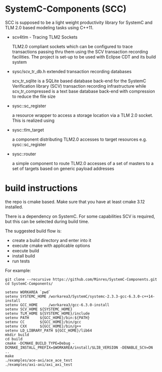 SystemC-Components (SCC)
========================

SCC is supposed to be a light weight productivity library for SystemC and TLM 2.0 based modeling tasks using C++11.
* scv4tlm - Tracing TLM2 Sockets

  TLM2.0 compliant sockets which can be configured to trace transactions passing thru them using the SCV transaction recording facilities. The project is set-up to be used with Eclipse CDT and its build system

* sysc/scv_tr_db.h extended transaction recording databases

  scv_tr_sqlite is a SQLite based database back-end for the SystemC Verification library (SCV) transaction recording infrastructure while scv_tr_compressed is a text base database back-end with compression to reduce the file size

* sysc::sc_register

  a resource wrapper to access a storage location via a TLM 2.0 socket. This is realized using
  
* sysc::tlm_target

  a component distributing TLM2.0 accesses to target resources e.g. sysc::sc_register
  
* sysc::router

  a simple component to route TLM2.0 accesses of a set of masters to a set of targets based on generic payload addresses

build instructions
==================

the repo is cmake based. Make sure that you have at least cmake 3.12 installed.

There is a dependency on SystemC. For some capabilities SCV is required, but this
can be selected during build time. 

The suggested build flow is:

- create a build directory and enter into it
- execute cmake with applicable options 
- execute build
- install build
- run tests

For example:

```
git clone --recursive https://github.com/Minres/SystemC-Components.git
cd SystemC-Components/

setenv WORKAREA `pwd`
setenv SYSTEMC_HOME /workarea3/SystemC/systemc-2.3.3-gcc-6.3.0-c++14-install
setenv GCC_HOME     /workarea3/gcc-6.3.0-install
setenv SCV_HOME ${SYSTEMC_HOME}
setenv TLM_HOME ${SYSTEMC_HOME}/include
setenv PATH     ${GCC_HOME}/bin:${PATH}
setenv CC       ${GCC_HOME}/bin/gcc
setenv CXX      ${GCC_HOME}/bin/g++
setenv LD_LIBRARY_PATH ${GCC_HOME}/lib64
mkdir build
cd build
cmake -DCMAKE_BUILD_TYPE=Debug -DCMAKE_INSTALL_PREFIX=$WORKAREA/install/$LIB_VERSION -DENABLE_SCV=ON ..
make 
./examples/ace-axi/ace_ace_test
./examples/axi-axi/axi_axi_test

```